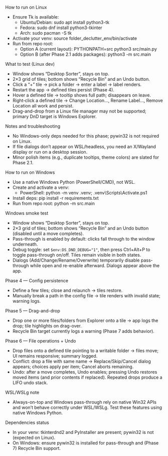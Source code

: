How to run on Linux

  - Ensure Tk is available:
      - Ubuntu/Debian: sudo apt install python3-tk
      - Fedora: sudo dnf install python3-tkinter
      - Arch: sudo pacman -S tk
  - Activate your venv: source folder_declutter_env/bin/activate
  - Run from repo root:
      - Option A (current layout): PYTHONPATH=src python3 src/main.py
      - Option B (after Phase 2.1 adds packages): python3 -m src.main

  What to test (Linux dev)

  - Window shows “Desktop Sorter”, stays on top.
  - 2×3 grid of tiles; bottom shows “Recycle Bin” and an Undo button.
  - Click a “+” tile → pick a folder → enter a label → label renders.
  - Restart the app → defined tiles persist (Phase 4).
  - Hover a defined tile → tooltip shows full path; disappears on leave.
  - Right‑click a defined tile → Change Location…, Rename Label…, Remove Location all work and persist.
  - Drag-and-drop from a Linux file manager may not be supported; primary DnD target is Windows Explorer.

  Notes and troubleshooting

  - No Windows-only deps needed for this phase; pywin32 is not required on Linux.
  - If file dialogs don’t appear on WSL/headless, you need an X/Wayland display or run on a desktop session.
  - Minor polish items (e.g., duplicate tooltips, theme colors) are slated for Phase 2.1.

How to run on Windows

  - Use a native Windows Python (PowerShell/CMD), not WSL.
  - Create and activate a venv:
      - PowerShell: python -m venv .venv; .venv\Scripts\Activate.ps1
  - Install deps: pip install -r requirements.txt
  - Run from repo root: python -m src.main

  Windows smoke test
  - Window shows “Desktop Sorter”, stays on top.
  - 2×3 grid of tiles; bottom shows “Recycle Bin” and an Undo button (disabled until a move completes).
  - Pass-through is enabled by default: clicks fall through to the window underneath.
  - Debug toggle: set `$env:DS_DND_DEBUG="1"`, then press Ctrl+Alt+P to toggle pass-through on/off. Tiles remain visible in both states.
  - Dialogs (Add/Change/Rename/Overwrite) temporarily disable pass-through while open and re-enable afterward. Dialogs appear above the app.

  Phase 4 — Config persistence
  - Define a few tiles; close and relaunch → tiles restore.
  - Manually break a path in the config file → tile renders with invalid state; warning logs.

  Phase 5 — Drag-and-drop
  - Drop one or more files/folders from Explorer onto a tile → app logs the drop; tile highlights on drag-over.
  - Recycle Bin target currently logs a warning (Phase 7 adds behavior).

  Phase 6 — File operations + Undo
  - Drop files onto a defined tile pointing to a writable folder → files move; UI remains responsive; summary logged.
  - Conflict: drop a file with same name → Replace/Skip/Cancel dialog appears; choices apply per item; Cancel aborts remaining.
  - Undo: after a move completes, Undo enables; pressing Undo restores moved items (and prior contents if replaced). Repeated drops produce a LIFO undo stack.

  WSL/WSLg note
  - Always-on-top and Windows pass-through rely on native Win32 APIs and won’t behave correctly under WSL/WSLg. Test these features using native Windows Python.

  Dependencies status

  - In your venv: tkinterdnd2 and PyInstaller are present; pywin32 is not (expected on Linux).
  - On Windows: ensure pywin32 is installed for pass-through and (Phase 7) Recycle Bin support.
